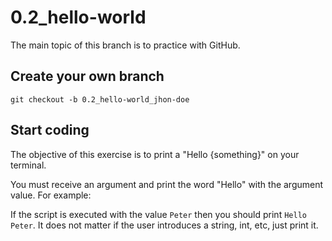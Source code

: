 # 0.2_hello-world

The main topic of this branch is to practice with GitHub.

## Create your own branch

```shell
git checkout -b 0.2_hello-world_jhon-doe
```

## Start coding

The objective of this exercise is to print a "Hello {something}" on your terminal.

You must receive an argument and print the word "Hello" with the argument value.
For example:

If the script is executed with the value `Peter` then you should print `Hello Peter`.
It does not matter if the user introduces a string, int, etc, just print it.
